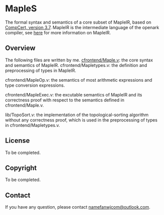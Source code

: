 # MapleS
The formal syntax and semantics of a core subset of MapleIR, based on [CompCert, version 3.7](http://compcert.inria.fr/).
MapleIR is the intermediate language of the openark compiler, see [here](https://gitee.com/openarkcompiler-incubator/mapleall/blob/master/doc/maple_ir_spec.md) for more information on MapleIR.

## Overview
The following files are written by me.
[cfrontend/Maple.v](https://github.com/namefanwjcom/MapleS/blob/master/cfrontend/Maple.v): the core syntax and semantics of MapleIR.
cfrontend/Mapletypes.v: the definition and preprocessing of types in MapleIR.

cfrontend/MapleOp.v: the semantics of most arithmetic expressions and type conversion expressions.

cfrontend/MapleExec.v: the excutable semantics of MapleIR and its correctness proof with respect to the semantics defined in cfrontend/Maple.v.

lib/TopoSort.v: the implementation of the topological-sorting algorithm without any correctness proof, which is used in the preprocessing of types in cfrontend/Mapletypes.v.

## License
To be completed.

## Copyright
To be completed.

## Contact
If you have any question, please contact namefanwjcom@outlook.com.